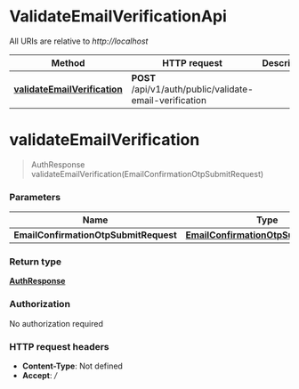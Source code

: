 # ValidateEmailVerificationApi

All URIs are relative to *http://localhost*

| Method | HTTP request | Description |
|------------- | ------------- | -------------|
| [**validateEmailVerification**](ValidateEmailVerificationApi.md#validateEmailVerification) | **POST** /api/v1/auth/public/validate-email-verification |  |


<a name="validateEmailVerification"></a>
# **validateEmailVerification**
> AuthResponse validateEmailVerification(EmailConfirmationOtpSubmitRequest)



### Parameters

|Name | Type | Description  | Notes |
|------------- | ------------- | ------------- | -------------|
| **EmailConfirmationOtpSubmitRequest** | [**EmailConfirmationOtpSubmitRequest**](../Models/EmailConfirmationOtpSubmitRequest.md)|  | |

### Return type

[**AuthResponse**](../Models/AuthResponse.md)

### Authorization

No authorization required

### HTTP request headers

- **Content-Type**: Not defined
- **Accept**: */*

